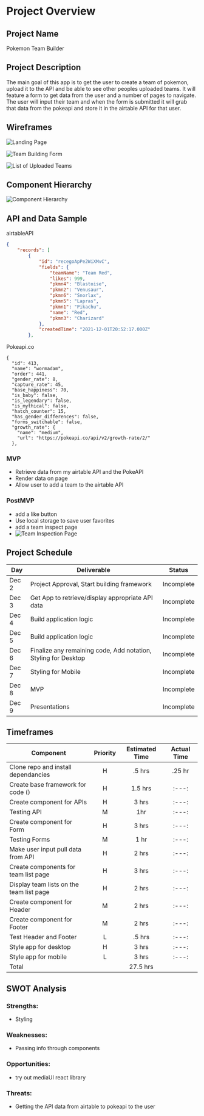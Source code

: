 # Project Overview

## Project Name

Pokemon Team Builder

## Project Description

The main goal of this app is to get the user to create a team of pokemon, upload it to the API and be able to see other peoples uploaded teams. It will feature a form to get data from the user and a number of pages to navigate. The user will input their team and when the form is submitted it will grab that data from the pokeapi and store it in the airtable API for that user.

## Wireframes

![Landing Page](/pkmnteam/project_imgs/landing-page.png)

![Team Building Form](/pkmnteam/project_imgs/team-form.png)

![List of Uploaded Teams](/pkmnteam/project_imgs/team-list.png)



## Component Hierarchy
![Component Hierarchy](/pkmnteam/project_imgs/component-heirarchy.png)

## API and Data Sample

airtableAPI
```json
{
    "records": [
        {
            "id": "recegoApPe2WiXMvC",
            "fields": {
                "teamName": "Team Red",
                "likes": 999,
                "pkmn4": "Blastoise",
                "pkmn2": "Venusaur",
                "pkmn6": "Snorlax",
                "pkmn5": "Lapras",
                "pkmn1": "Pikachu",
                "name": "Red",
                "pkmn3": "Charizard"
            },
            "createdTime": "2021-12-01T20:52:17.000Z"
        },
```

Pokeapi.co
```
{
  "id": 413,
  "name": "wormadam",
  "order": 441,
  "gender_rate": 8,
  "capture_rate": 45,
  "base_happiness": 70,
  "is_baby": false,
  "is_legendary": false,
  "is_mythical": false,
  "hatch_counter": 15,
  "has_gender_differences": false,
  "forms_switchable": false,
  "growth_rate": {
    "name": "medium",
    "url": "https://pokeapi.co/api/v2/growth-rate/2/"
  },
```

### MVP

- Retrieve data from my airtable API and the PokeAPI
- Render data on page 
- Allow user to add a team to the airtable API

### PostMVP  

- add a like button
- Use local storage to save user favorites
- add a team inspect page
- ![Team Inspection Page](/pkmnteam/project_imgs/team-inspect.png)

## Project Schedule

|  Day | Deliverable | Status
|---|---| ---|
|Dec 2| Project Approval, Start building framework | Incomplete
|Dec 3| Get App to retrieve/display appropriate API data| Incomplete
|Dec 4| Build application logic | Incomplete
|Dec 5| Build application logic | Incomplete
|Dec 6| Finalize any remaining code, Add notation, Styling for Desktop | Incomplete
|Dec 7| Styling for Mobile | Incomplete
|Dec 8| MVP | Incomplete
|Dec 9| Presentations | Incomplete

## Timeframes

| Component | Priority | Estimated Time | Actual Time |
| --- | :---: |  :---: | :---: |
| Clone repo and install dependancies | H | .5 hrs |.25 hr |
| Create base framework for code () | H | 1.5 hrs | :---: |
| Create component for APIs | H | 3 hrs | :---: |
| Testing API | M | 1hr | :---: |
| Create component for Form | H | 3 hrs | :---: |
| Testing Forms | M | 1 hr | :---: |
| Make user input pull data from API | H | 2 hrs | :---: |
| Create components for team list page | H | 3 hrs | :---: |
| Display team lists on the team list page | H | 2 hrs | :---: |
| Create component for Header | M | 2 hrs | :---: |
| Create component for Footer | M | 2 hrs | :---: |
| Test Header and Footer | L | .5 hrs | :---: |
| Style app for desktop | H | 3 hrs | :---: |
| Style app for mobile | L | 3 hrs| :---: |
| Total | | 27.5 hrs|   |

## SWOT Analysis

### Strengths:
- Styling

### Weaknesses:
- Passing info through components

### Opportunities:
- try out mediaUI react library

### Threats:
- Getting the API data from airtable to pokeapi to the user
